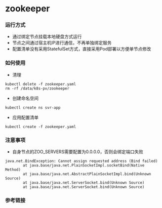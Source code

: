 # zookeeper

### 运行方式
- 通过绑定节点挂载本地硬盘方式运行
- 节点之间通过宿主机IP进行通信，不再单独绑定服务
- 配置清单没有采用StatefulSet方式，直接采用Pod部署以方便单节点修改

### 如何使用
- 清理
```
kubectl delete -f zookeeper.yaml
rm -rf /data/k8s-pv/zookeeper
```
- 创建命名空间
```
kubectl create ns svr-app
```
- 应用配置清单
```
kubectl create -f zookeeper.yaml
```

### 注意事项
- 自身节点的ZOO_SERVERS需要配置为0.0.0.0，否则会绑定端口失败
```
java.net.BindException: Cannot assign requested address (Bind failed)
        at java.base/java.net.PlainSocketImpl.socketBind(Native Method)
        at java.base/java.net.AbstractPlainSocketImpl.bind(Unknown Source)
        at java.base/java.net.ServerSocket.bind(Unknown Source)
        at java.base/java.net.ServerSocket.bind(Unknown Source)
```

### 参考链接
